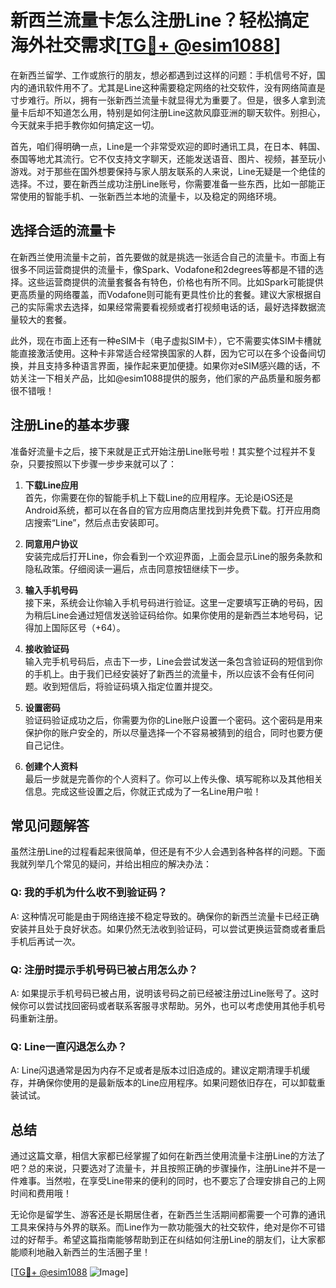 # 新西兰流量卡怎么注册Line？轻松搞定海外社交需求[[TG💪+ @esim1088](https://t.me/s/esim1088)]

在新西兰留学、工作或旅行的朋友，想必都遇到过这样的问题：手机信号不好，国内的通讯软件用不了。尤其是Line这种需要稳定网络的社交软件，没有网络简直是寸步难行。所以，拥有一张新西兰流量卡就显得尤为重要了。但是，很多人拿到流量卡后却不知道怎么用，特别是如何注册Line这款风靡亚洲的聊天软件。别担心，今天就来手把手教你如何搞定这一切。

首先，咱们得明确一点，Line是一个非常受欢迎的即时通讯工具，在日本、韩国、泰国等地尤其流行。它不仅支持文字聊天，还能发送语音、图片、视频，甚至玩小游戏。对于那些在国外想要保持与家人朋友联系的人来说，Line无疑是一个绝佳的选择。不过，要在新西兰成功注册Line账号，你需要准备一些东西，比如一部能正常使用的智能手机、一张新西兰本地的流量卡，以及稳定的网络环境。

## 选择合适的流量卡

在新西兰使用流量卡之前，首先要做的就是挑选一张适合自己的流量卡。市面上有很多不同运营商提供的流量卡，像Spark、Vodafone和2degrees等都是不错的选择。这些运营商提供的流量套餐各有特色，价格也有所不同。比如Spark可能提供更高质量的网络覆盖，而Vodafone则可能有更具性价比的套餐。建议大家根据自己的实际需求去选择，如果经常需要看视频或者打视频电话的话，最好选择数据流量较大的套餐。

此外，现在市面上还有一种eSIM卡（电子虚拟SIM卡），它不需要实体SIM卡槽就能直接激活使用。这种卡非常适合经常换国家的人群，因为它可以在多个设备间切换，并且支持多种语言界面，操作起来更加便捷。如果你对eSIM感兴趣的话，不妨关注一下相关产品，比如@esim1088提供的服务，他们家的产品质量和服务都很不错哦！

## 注册Line的基本步骤

准备好流量卡之后，接下来就是正式开始注册Line账号啦！其实整个过程并不复杂，只要按照以下步骤一步步来就可以了：

1. **下载Line应用**  
   首先，你需要在你的智能手机上下载Line的应用程序。无论是iOS还是Android系统，都可以在各自的官方应用商店里找到并免费下载。打开应用商店搜索“Line”，然后点击安装即可。

2. **同意用户协议**  
   安装完成后打开Line，你会看到一个欢迎界面，上面会显示Line的服务条款和隐私政策。仔细阅读一遍后，点击同意按钮继续下一步。

3. **输入手机号码**  
   接下来，系统会让你输入手机号码进行验证。这里一定要填写正确的号码，因为稍后Line会通过短信发送验证码给你。如果你使用的是新西兰本地号码，记得加上国际区号（+64）。

4. **接收验证码**  
   输入完手机号码后，点击下一步，Line会尝试发送一条包含验证码的短信到你的手机上。由于我们已经安装好了新西兰的流量卡，所以应该不会有任何问题。收到短信后，将验证码填入指定位置并提交。

5. **设置密码**  
   验证码验证成功之后，你需要为你的Line账户设置一个密码。这个密码是用来保护你的账户安全的，所以尽量选择一个不容易被猜到的组合，同时也要方便自己记住。

6. **创建个人资料**  
   最后一步就是完善你的个人资料了。你可以上传头像、填写昵称以及其他相关信息。完成这些设置之后，你就正式成为了一名Line用户啦！

## 常见问题解答

虽然注册Line的过程看起来很简单，但还是有不少人会遇到各种各样的问题。下面我就列举几个常见的疑问，并给出相应的解决办法：

### Q: 我的手机为什么收不到验证码？
A: 这种情况可能是由于网络连接不稳定导致的。确保你的新西兰流量卡已经正确安装并且处于良好状态。如果仍然无法收到验证码，可以尝试更换运营商或者重启手机后再试一次。

### Q: 注册时提示手机号码已被占用怎么办？
A: 如果提示手机号码已被占用，说明该号码之前已经被注册过Line账号了。这时候你可以尝试找回密码或者联系客服寻求帮助。另外，也可以考虑使用其他手机号码重新注册。

### Q: Line一直闪退怎么办？
A: Line闪退通常是因为内存不足或者是版本过旧造成的。建议定期清理手机缓存，并确保你使用的是最新版本的Line应用程序。如果问题依旧存在，可以卸载重装试试。

## 总结

通过这篇文章，相信大家都已经掌握了如何在新西兰使用流量卡注册Line的方法了吧？总的来说，只要选对了流量卡，并且按照正确的步骤操作，注册Line并不是一件难事。当然啦，在享受Line带来的便利的同时，也不要忘了合理安排自己的上网时间和费用哦！

无论你是留学生、游客还是长期居住者，在新西兰生活期间都需要一个可靠的通讯工具来保持与外界的联系。而Line作为一款功能强大的社交软件，绝对是你不可错过的好帮手。希望这篇指南能够帮助到正在纠结如何注册Line的朋友们，让大家都能顺利地融入新西兰的生活圈子里！

[[TG💪+ @esim1088](https://t.me/s/esim1088) ![Image](https://i.postimg.cc/4NQfJmqS/Snipaste-2025-05-13-00-14-12.png)]